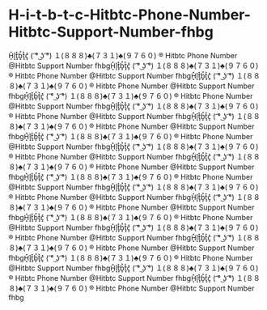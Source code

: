 # H-i-t-b-t-c-Hitbtc-Phone-Number-Hitbtc-Support-Number-fhbg
H͓̽i͓̽t͓̽b͓̽t͓̽c͓̽ ( ͡° ͜ʖ ͡°) １(８８８)♣(７３１)♣(９７６０) ® Hitbtc Phone Number @Hitbtc Support Number fhbgH͓̽i͓̽t͓̽b͓̽t͓̽c͓̽ ( ͡° ͜ʖ ͡°) １(８８８)♣(７３１)♣(９７６０) ® Hitbtc Phone Number @Hitbtc Support Number fhbgH͓̽i͓̽t͓̽b͓̽t͓̽c͓̽ ( ͡° ͜ʖ ͡°) １(８８８)♣(７３１)♣(９７６０) ® Hitbtc Phone Number @Hitbtc Support Number fhbgH͓̽i͓̽t͓̽b͓̽t͓̽c͓̽ ( ͡° ͜ʖ ͡°) １(８８８)♣(７３１)♣(９７６０) ® Hitbtc Phone Number @Hitbtc Support Number fhbgH͓̽i͓̽t͓̽b͓̽t͓̽c͓̽ ( ͡° ͜ʖ ͡°) １(８８８)♣(７３１)♣(９７６０) ® Hitbtc Phone Number @Hitbtc Support Number fhbgH͓̽i͓̽t͓̽b͓̽t͓̽c͓̽ ( ͡° ͜ʖ ͡°) １(８８８)♣(７３１)♣(９７６０) ® Hitbtc Phone Number @Hitbtc Support Number fhbgH͓̽i͓̽t͓̽b͓̽t͓̽c͓̽ ( ͡° ͜ʖ ͡°) １(８８８)♣(７３１)♣(９７６０) ® Hitbtc Phone Number @Hitbtc Support Number fhbgH͓̽i͓̽t͓̽b͓̽t͓̽c͓̽ ( ͡° ͜ʖ ͡°) １(８８８)♣(７３１)♣(９７６０) ® Hitbtc Phone Number @Hitbtc Support Number fhbgH͓̽i͓̽t͓̽b͓̽t͓̽c͓̽ ( ͡° ͜ʖ ͡°) １(８８８)♣(７３１)♣(９７６０) ® Hitbtc Phone Number @Hitbtc Support Number fhbgH͓̽i͓̽t͓̽b͓̽t͓̽c͓̽ ( ͡° ͜ʖ ͡°) １(８８８)♣(７３１)♣(９７６０) ® Hitbtc Phone Number @Hitbtc Support Number fhbgH͓̽i͓̽t͓̽b͓̽t͓̽c͓̽ ( ͡° ͜ʖ ͡°) １(８８８)♣(７３１)♣(９７６０) ® Hitbtc Phone Number @Hitbtc Support Number fhbgH͓̽i͓̽t͓̽b͓̽t͓̽c͓̽ ( ͡° ͜ʖ ͡°) １(８８８)♣(７３１)♣(９７６０) ® Hitbtc Phone Number @Hitbtc Support Number fhbgH͓̽i͓̽t͓̽b͓̽t͓̽c͓̽ ( ͡° ͜ʖ ͡°) １(８８８)♣(７３１)♣(９７６０) ® Hitbtc Phone Number @Hitbtc Support Number fhbgH͓̽i͓̽t͓̽b͓̽t͓̽c͓̽ ( ͡° ͜ʖ ͡°) １(８８８)♣(７３１)♣(９７６０) ® Hitbtc Phone Number @Hitbtc Support Number fhbgH͓̽i͓̽t͓̽b͓̽t͓̽c͓̽ ( ͡° ͜ʖ ͡°) １(８８８)♣(７３１)♣(９７６０) ® Hitbtc Phone Number @Hitbtc Support Number fhbgH͓̽i͓̽t͓̽b͓̽t͓̽c͓̽ ( ͡° ͜ʖ ͡°) １(８８８)♣(７３１)♣(９７６０) ® Hitbtc Phone Number @Hitbtc Support Number fhbgH͓̽i͓̽t͓̽b͓̽t͓̽c͓̽ ( ͡° ͜ʖ ͡°) １(８８８)♣(７３１)♣(９７６０) ® Hitbtc Phone Number @Hitbtc Support Number fhbgH͓̽i͓̽t͓̽b͓̽t͓̽c͓̽ ( ͡° ͜ʖ ͡°) １(８８８)♣(７３１)♣(９７６０) ® Hitbtc Phone Number @Hitbtc Support Number fhbg
